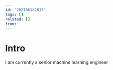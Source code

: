 ```yaml
---
id: '202106182017'
tags: []
related: []
from:
---
```


# Intro

I am currently a senior machine learning engineer 


